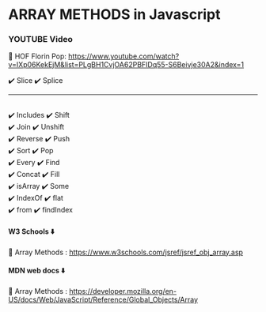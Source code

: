 # ARRAY METHODS in Javascript

### YOUTUBE Video

🚀 HOF Florin Pop: https://www.youtube.com/watch?v=IXp06KekEjM&list=PLgBH1CvjOA62PBFIDq55-S6Beivje30A2&index=1

 ✔️ Slice         ✔️ Splice <hr>       
 ✔️ Includes      ✔️ Shift         
 ✔️ Join          ✔️ Unshift       
 ✔️ Reverse       ✔️ Push          
 ✔️ Sort          ✔️ Pop           
 ✔️ Every         ✔️ Find          
 ✔️ Concat        ✔️ Fill          
 ✔️ isArray       ✔️ Some          
 ✔️ IndexOf       ✔️ flat          
 ✔️ from          ✔️ findIndex     

#### W3 Schools ⬇️

🚀 Array Methods : https://www.w3schools.com/jsref/jsref_obj_array.asp

#### MDN web docs ⬇️

🚀 Array Methods : https://developer.mozilla.org/en-US/docs/Web/JavaScript/Reference/Global_Objects/Array
